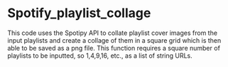 # Spotify_playlist_collage
 
This code uses the Spotipy API to collate playlist cover images from the input playlists and create a collage of them in a square grid which is then able to be saved as a png file. This function requires a square number of playlists to be inputted, so 1,4,9,16, etc., as a list of string URLs.
